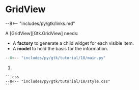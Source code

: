 # GridView

--8<-- "includes/py/gtk/links.md"

A [GridView][Gtk.GridView] needs:

-   A **factory** to generate a child widget for each visible item.
-   A **model** to hold the basis for the information.

```py hl_lines="7-11 17-55 165-168"
--8<-- "includes/py/gtk/tutorial/18/main.py"
```

1.  

    ```css
    --8<-- "includes/py/gtk/tutorial/18/style.css"
    ```
